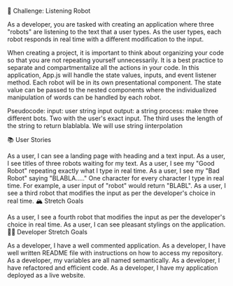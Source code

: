 🤖 Challenge: Listening Robot

As a developer, you are tasked with creating an application where three "robots" are listening to the text that a user types. As the user types, each robot responds in real time with a different modification to the input.

When creating a project, it is important to think about organizing your code so that you are not repeating yourself unnecessarily. It is a best practice to separate and compartmentalize all the actions in your code. In this application, App.js will handle the state values, inputs, and event listener method. Each robot will be in its own presentational component. The state value can be passed to the nested components where the individualized manipulation of words can be handled by each robot.

Pseudocode:
input: user string input
output: a string
process: make three different bots. Two with the user's exact input. The third uses the length of the string to return blablabla. We will use string iinterpolation 


📚 User Stories

As a user, I can see a landing page with heading and a text input.
As a user, I see titles of three robots waiting for my text.
As a user, I see my "Good Robot" repeating exactly what I type in real time.
As a user, I see my "Bad Robot" saying "BLABLA....." One character for every character I type in real time.
For example, a user input of "robot" would return "BLABL".
As a user, I see a third robot that modifies the input as per the developer's choice in real time.
🏔 Stretch Goals

As a user, I see a fourth robot that modifies the input as per the developer's choice in real time.
As a user, I can see pleasant stylings on the application.
👩‍💻 Developer Stretch Goals

As a developer, I have a well commented application.
As a developer, I have well written README file with instructions on how to access my repository.
As a developer, my variables are all named semantically.
As a developer, I have refactored and efficient code.
As a developer, I have my application deployed as a live website.